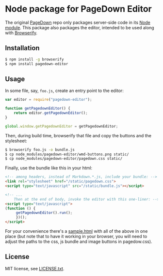# Node package for PageDown Editor

The original [PageDown](http://code.google.com/p/pagedown/) repo only packages
server-side code in its [Node module](https://www.npmjs.org/package/pagedown).
This package also packages the editor, intended to be used along with
[Browserify](http://browserify.org/).

## Installation

``` sh
$ npm install -g browserify
$ npm install pagedown-editor
```

## Usage

In some file, say, `foo.js`, create an entry point to the editor:

``` js
var editor = require("pagedown-editor");

function getPagedownEditor() {
    return editor.getPagedownEditor();
}

global.window.getPagedownEditor = getPagedownEditor;
```

Then, during build time, browserify that file and copy the buttons and the
stylesheet:

``` sh
$ browserify foo.js -o bundle.js
$ cp node_modules/pagedown-editor/wmd-buttons.png static/
$ cp node_modules/pagedown-editor/pagedown.css static/
```

Finally, use the bundle like this in your html:

``` html
<!-- among headers, instead of Markdown.*.js, include your bundle: -->
<link rel="stylesheet" href="/static/pagedown.css">
<script type="text/javascript" src="/static/bundle.js"></script>

<!-- ...
    Then at the end of body, invoke the editor with this one-liner: -->
<script type="text/javascript">
(function () {
     getPagedownEditor().run();
     })();
</script>
```

For your convenience there's a [sample.html](sample.html) with all of the above
in one place (but note that to have it working in your browser, you will need to
adjust the paths to the css, js bundle and image buttons in pagedow.css).

## License

MIT license, see [LICENSE.txt](LICENSE.txt).
